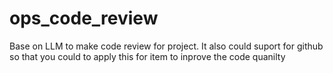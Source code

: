 # ops_code_review
Base on LLM to make code review for project. It also could suport for github so that you could to apply this for item to inprove the code quanilty
